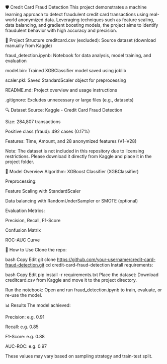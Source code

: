🛡️ Credit Card Fraud Detection
This project demonstrates a machine learning approach to detect fraudulent credit card transactions using real-world anonymized data. Leveraging techniques such as feature scaling, data balancing, and gradient boosting models, the project aims to identify fraudulent behavior with high accuracy and precision.

📂 Project Structure
creditcard.csv (excluded): Source dataset (download manually from Kaggle)

fraud_detection.ipynb: Notebook for data analysis, model training, and evaluation

model.bin: Trained XGBClassifier model saved using joblib

scaler.pkl: Saved StandardScaler object for preprocessing

README.md: Project overview and usage instructions

.gitignore: Excludes unnecessary or large files (e.g., datasets)

🔍 Dataset
Source: Kaggle - Credit Card Fraud Detection

Size: 284,807 transactions

Positive class (fraud): 492 cases (0.17%)

Features: Time, Amount, and 28 anonymized features (V1–V28)

Note: The dataset is not included in this repository due to licensing restrictions. Please download it directly from Kaggle and place it in the project folder.

🚀 Model Overview
Algorithm: XGBoost Classifier (XGBClassifier)

Preprocessing:

Feature Scaling with StandardScaler

Data balancing with RandomUnderSampler or SMOTE (optional)

Evaluation Metrics:

Precision, Recall, F1-Score

Confusion Matrix

ROC-AUC Curve

🧪 How to Use
Clone the repo:

bash
Copy
Edit
git clone https://github.com/your-username/credit-card-fraud-detection.git
cd credit-card-fraud-detection
Install requirements:

bash
Copy
Edit
pip install -r requirements.txt
Place the dataset:
Download creditcard.csv from Kaggle and move it to the project directory.

Run the notebook:
Open and run fraud_detection.ipynb to train, evaluate, or re-use the model.

📊 Results
The model achieved:

Precision: e.g. 0.91

Recall: e.g. 0.85

F1-Score: e.g. 0.88

AUC-ROC: e.g. 0.97

These values may vary based on sampling strategy and train-test split.
